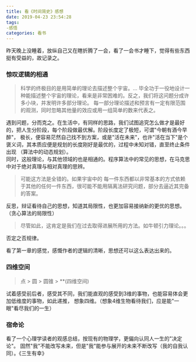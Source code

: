 ```yaml
---
title: 看《时间简史》感想
date: 2019-04-23 23:54:28
tags: 
-感悟
categories: 看书
---
```


昨天晚上没睡着，放纵自己又在瞎折腾了一会，看了一会书才睡下，觉得有些东西挺有受益的，故记录之。

### 惊叹逻辑的相通

> 科学的终极目的是用简单的理论去描述整个宇宙。... 
毕全功于一役地设计一种能描述整个宇宙的理论，看来是非常困难的。反之，我们将这问题分成许多小块，并发明许多部分理论。
每一部分理论描述和预言有一定有限范围的观测，同时忽略其他量的效应或用一组简单的数来代表之。

遇到问题，分而克之。在生活中，有同样的思路，我们试图追究怎么做才是最好的，把人生分阶段，每个阶段做最优解。阶段长度定了极短，可谓"今朝有酒今早醉"，
极长，便容易茫然自己找不到方案，或是"活在未来"，也许"活在当下"是个褒义词，其本质应便是规划的长度刚好是最优的，过程中未知对错，直至终止条件出现
（算法中的动态规划）。  
同时，这般理论，与其他领域的也是相通的。程序算法中的常见的思想，在马克思中对于绝对真理与相对真理的思辨。

> 可能这方法是全错的。如果宇宙中的
每一件东西都以非常基本的方式依赖于其他的任何一件东西，很可能不能用隔离法研究问题，部分去逼近其完备的答案。

反思，辩证看待自己的思想，知道其局限性，也更加容易接纳新的更优的思想。（贪心算法的局限性）
>尽管如此，这肯定是我们在过去取得进展所用的方法。如牛顿引力理论。。。

否定之否规律。

看了第一章的感觉，感慨作者的逻辑的清晰，思想还可以这么表达出来的。

### 四维空间

> 点 > 圆 > 圆锥 > **(四维空间)

试着感受前后者，感受其不同，我们能直观的感受到3维的事物，也能容易体会更加低维度的事物，如此递推，
想象四维。（想象4维生物看待我们，应是能"一眼"看尽我们的一生）

### 宿命论

看了一个心理学读者的观感总结，按现有的物理学，更偏向认同人一生的"决定论"。
固然"我"不能改写未来，但是"我"能参与展开的未来不断改写（我的自我认同）。《三生有幸》